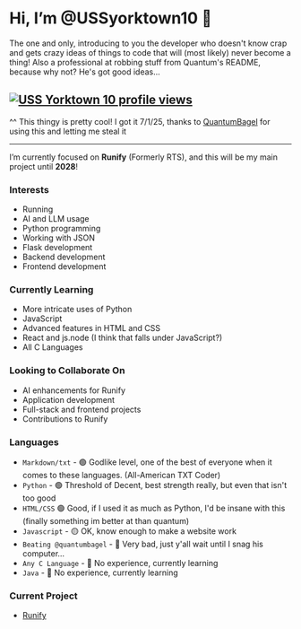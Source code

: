 # **Hi, I’m @USSyorktown10 👋**
The one and only, introducing to you the developer who doesn't know crap and gets crazy ideas of things to code that will (most likely) never become a thing!
Also a professional at robbing stuff from Quantum's README, because why not? He's got good ideas...

[![USS Yorktown 10 profile views](https://u8views.com/api/v1/github/profiles/166878579/views/day-week-month-total-count.svg)](https://u8views.com/github/USSyorktown10)
---
^^ This thingy is pretty cool! I got it 7/1/25, thanks to [QuantumBagel](https://github.com/quantumbagel) for using this and letting me steal it

---
I’m currently focused on **Runify** (Formerly RTS), and this will be my main project until **2028**! 

### **Interests**
- Running
- AI and LLM usage
- Python programming
- Working with JSON
- Flask development
- Backend development
- Frontend development

### **Currently Learning**
- More intricate uses of Python
- JavaScript
- Advanced features in HTML and CSS
- React and js.node (I think that falls under JavaScript?)
- All C Languages

### **Looking to Collaborate On**
- AI enhancements for Runify
- Application development
- Full-stack and frontend projects
- Contributions to Runify

### **Languages**
 - `Markdown/txt` - 🟢 Godlike level, one of the best of everyone when it comes to these languages. (All-American TXT Coder)
 - `Python` - 🟢 Threshold of Decent, best strength really, but even that isn't too good
 - `HTML/CSS` 🟢 Good, if I used it as much as Python, I'd be insane with this (finally something im better at than quantum)
 - `Javascript` - 🟡 OK, know enough to make a website work
 - `Beating @quantumbagel` - 🔴 Very bad, just y'all wait until I snag his computer...
 - `Any C Language` - 🔴 No experience, currently learning
 - `Java` - 🔴 No experience, currently learning

### **Current Project**
- [Runify](https://github.com/USSyorktown10/Runify)
